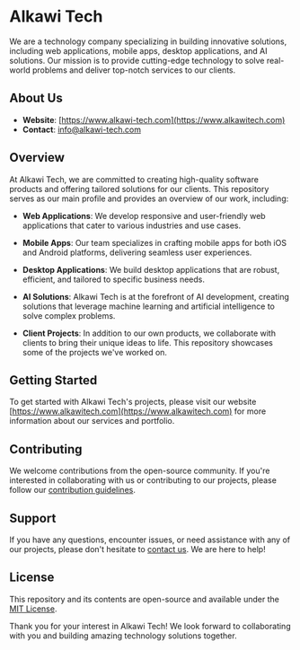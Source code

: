 # Alkawi Tech

We are a technology company specializing in building innovative solutions, including web applications, mobile apps, desktop applications, and AI solutions. Our mission is to provide cutting-edge technology to solve real-world problems and deliver top-notch services to our clients.

## About Us

- **Website**: [https://www.alkawi-tech.com](https://www.alkawitech.com)
- **Contact**: [info@alkawi-tech.com](mailto:info@alkawitech.com)

## Overview

At Alkawi Tech, we are committed to creating high-quality software products and offering tailored solutions for our clients. This repository serves as our main profile and provides an overview of our work, including:

- **Web Applications**: We develop responsive and user-friendly web applications that cater to various industries and use cases.

- **Mobile Apps**: Our team specializes in crafting mobile apps for both iOS and Android platforms, delivering seamless user experiences.

- **Desktop Applications**: We build desktop applications that are robust, efficient, and tailored to specific business needs.

- **AI Solutions**: Alkawi Tech is at the forefront of AI development, creating solutions that leverage machine learning and artificial intelligence to solve complex problems.

- **Client Projects**: In addition to our own products, we collaborate with clients to bring their unique ideas to life. This repository showcases some of the projects we've worked on.

## Getting Started

To get started with Alkawi Tech's projects, please visit our website [https://www.alkawitech.com](https://www.alkawitech.com) for more information about our services and portfolio.

## Contributing

We welcome contributions from the open-source community. If you're interested in collaborating with us or contributing to our projects, please follow our [contribution guidelines](CONTRIBUTING.md).

## Support

If you have any questions, encounter issues, or need assistance with any of our projects, please don't hesitate to [contact us](mailto:info@alkawitech.com). We are here to help!

## License

This repository and its contents are open-source and available under the [MIT License](LICENSE).

Thank you for your interest in Alkawi Tech! We look forward to collaborating with you and building amazing technology solutions together.
